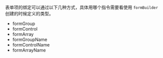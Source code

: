 表单项的绑定可以通过以下几种方式，具体用哪个指令需要看使用 `formBuilder` 创建的时候定义的类型。
- formGroup
- formControl
- formArray
- formGroupName
- formControlName
- formArrayName